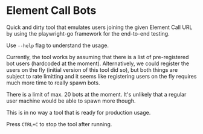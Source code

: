 # Element Call Bots

Quick and dirty tool that emulates users joining the given Element Call URL by using the playwright-go framework for the end-to-end testing.

Use `--help` flag to understand the usage.

Currently, the tool works by assuming that there is a list of pre-registered
bot users (hardcoded at the moment). Alternatively, we could register the users
on the fly (initial version of this tool did so), but both things are subject
to rate limitting and it seems like registering users on the fly requires much
more time to really spawn bots.

There is a limit of max. 20 bots at the moment. It's unlikely that a regular user machine would be able to spawn more though.

This is in no way a tool that is ready for production usage.

Press `CTRL+C` to stop the tool after running.
